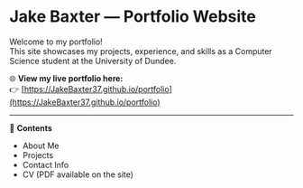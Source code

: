 # Jake Baxter — Portfolio Website

Welcome to my portfolio!  
This site showcases my projects, experience, and skills as a Computer Science student at the University of Dundee.

🌐 **View my live portfolio here:**  
👉 [https://JakeBaxter37.github.io/portfolio](https://JakeBaxter37.github.io/portfolio)

---

💼 **Contents**
- About Me  
- Projects  
- Contact Info  
- CV (PDF available on the site)
